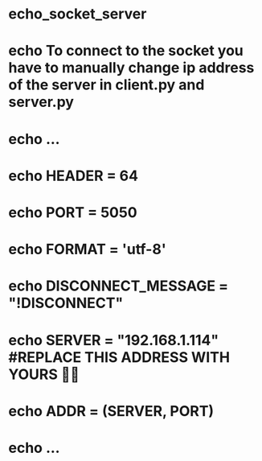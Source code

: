 # echo_socket_server
# echo To connect to the socket you have to manually change ip address of the server in client.py and server.py 

# echo ...
# echo HEADER = 64
# echo PORT = 5050
# echo FORMAT = 'utf-8'
# echo DISCONNECT_MESSAGE = "!DISCONNECT"
# echo SERVER = "192.168.1.114" #REPLACE THIS ADDRESS WITH YOURS 👀👀
# echo ADDR = (SERVER, PORT)
# echo ...
